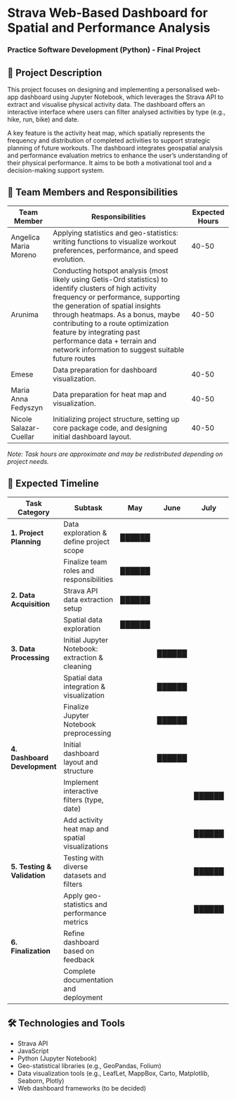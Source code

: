 # Strava Web-Based Dashboard for Spatial and Performance Analysis
### Practice Software Development (Python) - Final Project

## 📌 Project Description
This project focuses on designing and implementing a personalised web-app dashboard using Jupyter Notebook, which leverages the Strava API to extract and visualise physical activity data. The dashboard offers an interactive interface where users can filter analysed activities by type (e.g., hike, run, bike) and date.

A key feature is the activity heat map, which spatially represents the frequency and distribution of completed activities to support strategic planning of future workouts. The dashboard integrates geospatial analysis and performance evaluation metrics to enhance the user’s understanding of their physical performance. It aims to be both a motivational tool and a decision-making support system.

## 👥 Team Members and Responsibilities

| Team Member               | Responsibilities                                                                                   | Expected Hours |
|---------------------------|--------------------------------------------------------------------------------------------------|----------------|
| Angelica Maria Moreno  | Applying statistics and geo-statistics: writing functions to visualize workout preferences, performance, and speed evolution. | 40-50          |
| Arunima                   | Conducting hotspot analysis (most likely using Getis-Ord statistics) to identify clusters of high activity frequency or performance, supporting the generation of spatial insights through heatmaps. As a bonus, maybe contributing to a route optimization feature by integrating past performance data + terrain and network information to suggest suitable future routes                                                 | 40-50          |
| Emese                     | Data preparation for dashboard visualization.                                                               | 40-50          |
| Maria Anna Fedyszyn  | Data preparation for heat map and visualization.                                                | 40-50          |
| Nicole Salazar-Cuellar                   | Initializing project structure, setting up core package code, and designing initial dashboard layout. | 40-50          |

*Note: Task hours are approximate and may be redistributed depending on project needs.*

## 📅 Expected Timeline


| Task Category             | Subtask                                         | May     | June    | July    | August  | Deadline        |
|--------------------------|------------------------------------------------|:-------:|:-------:|:-------:|:-------:|-----------------|
| **1. Project Planning**    | Data exploration & define project scope        | ██████  |         |         |         | **19th May**    |
|                           | Finalize team roles and responsibilities       | ██████  |         |         |         | **19th May**    |
| **2. Data Acquisition**    | Strava API data extraction setup                | ██████  |         |         |         | **20th May**    |
|                           | Spatial data exploration                         | ██████  |         |         |         | **20th May**    |
| **3. Data Processing**     | Initial Jupyter Notebook: extraction & cleaning |         | ██████  |         |         | **6th June**    |
|                           | Spatial data integration & visualization        |         | ██████  |         |         | **13th June**   |
|                           | Finalize Jupyter Notebook preprocessing         |         | ██████  |         |         | **20th June**   |
| **4. Dashboard Development** | Initial dashboard layout and structure          |         | ██████  |         |         | **27th June**   |
|                           | Implement interactive filters (type, date)     |         |         | ██████  |         | **4th July**    |
|                           | Add activity heat map and spatial visualizations |         |         | ██████  |         | **4th July**    |
| **5. Testing & Validation** | Testing with diverse datasets and filters       |         |         | ██████  |         | **12th July**   |
|                           | Apply geo-statistics and performance metrics    |         |         | ██████  |         | **12th July**   |
| **6. Finalization**        | Refine dashboard based on feedback               |         |         |         | ██████  | **29th August** |
|                           | Complete documentation and deployment            |         |         |         | ██████  | **29th August** |



## 🛠️ Technologies and Tools
- Strava API
- JavaScript
- Python (Jupyter Notebook)
- Geo-statistical libraries (e.g., GeoPandas, Folium)
- Data visualization tools (e.g., LeafLet, MappBox, Carto, Matplotlib, Seaborn, Plotly)
- Web dashboard frameworks (to be decided)


